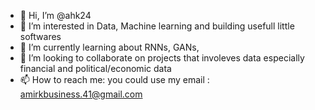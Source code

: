 - 👋 Hi, I’m @ahk24
- 👀 I’m interested in Data, Machine learning and building usefull little softwares 
- 🌱 I’m currently learning about RNNs, GANs, 
- 💞️ I’m looking to collaborate on projects that involeves data especially financial and political/economic data
- 📫 How to reach me: you could use my email : amirkbusiness.41@gmail.com

<!---
ahk24/ahk24 is a ✨ special ✨ repository because its `README.md` (this file) appears on your GitHub profile.
You can click the Preview link to take a look at your changes.
--->
